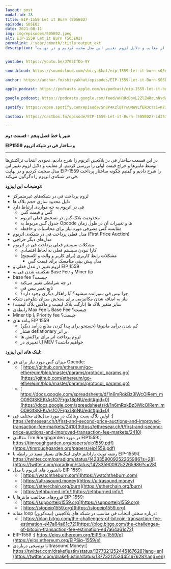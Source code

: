 ```yaml
---
layout: post
modal-id: 28
title: EIP-1559 Let it Burn (S05E02)
episode: S05E02
date: 2021-08-11
img: img/episodes/S05E02.jpeg
alt: EIP-1559 Let it Burn (S05E02)
permalink: /:year/:month/:title:output_ext
description: "در این قسمت ساختار فی در بلاکچین اتریوم را شرح دادیم. نحوه‌ی انتخاب تراکنش‌ها توسط ماینرها و حراج قیمت اولی را بررسی کردیم. از معایب و دلایل لزوم تغییر این مدل صحبت کردیم و در نهایت EIP-1559 را شرح دادیم و گفتیم چگونه ساختار پرداخت فی در شبکه‌ی اتریوم را دگرگون می‌کند." 


youtube: https://youtu.be/J703IfDo-9Y

soundcloud: https://soundcloud.com/shiryakhat/eip-1559-let-it-burn-s05e02

anchor: https://anchor.fm/shiryakhat/episodes/EIP-1559-Let-it-Burn-S05E02-e15u0gc

apple_podcast: https://podcasts.apple.com/us/podcast/eip-1559-let-it-burn-s05e02/id1221206951?i=1000532017516

google_podcast: https://podcasts.google.com/feed/aHR0cDovL2ZlZWRzLnNvdW5kY2xvdWQuY29tL3VzZXJzL3NvdW5kY2xvdWQ6dXNlcnM6MjYyMzE4MTEzL3NvdW5kcy5yc3M/episode/NjQyNjM2NmQtMWNlNy00Mzk1LTlkYjUtZDE3NGM1MzM1YTJj?sa=X&ved=0CAUQkfYCahcKEwiglv-YnbHyAhUAAAAAHQAAAAAQAQ

spotify: https://open.spotify.com/episode/5n8P4KzlBTrwUMuVLfEkDc?si=K73sXgPHQ76Ra6a_iO-Ajw&dl_branch=1

castbox: https://castbox.fm/episode/EIP-1559-Let-it-Burn-(S05E02)-id2539522-id414115937?utm_source=website&utm_medium=dlink&utm_campaign=web_share&utm_content=EIP-1559%20Let%20it%20Burn%20(S05E02)-CastBox_FM

---
```


**شیر یا خط**
**فصل پنجم - قسمت دوم**

**EIP1559 و ساختار فی در شبکه اتریوم**

-------------------------------------------------------
در این قسمت ساختار فی در بلاکچین اتریوم را شرح دادیم. نحوه‌ی انتخاب تراکنش‌ها توسط ماینرها و حراج قیمت اولی را بررسی کردیم. از معایب و دلایل لزوم تغییر این مدل صحبت کردیم و در نهایت EIP-1559 را شرح دادیم و گفتیم چگونه ساختار پرداخت فی در شبکه‌ی اتریوم را دگرگون می‌کند.


**توضیحات این اپیزود:**

* لزوم پرداخت فی در شبکه‌های غیرمتمرکز
* دلیل محدود سازی حجم بلاک ها
* فی در اتریوم به چه مواردی ارتباط دارد
    * گس و قیمت گس
    * محدودیت بلاک گس در نسخه‌ی فعلی اتریوم
    * جدول گس مربوط به Opcode ها و تغییرات آن در طول زمان 
    * مقایسه گس مصرفی مورد نیاز برای محاسبات و حافظه
* مدل فعلی پرداخت فی در شبکه‌ی اتریوم (First Price Auction)
* مدل‌های دیگر حراجی
* مشکلات سیستم فعلی پرداخت فی در اتریوم
    * کارا نبودن سیستم فعلی به لحاظ اقتصادی
    * مشکلات رابط کاربری (برای کاربر و والت و اکسچنج)
        * مدل پیش بینی متامسک برای قیمت گس  
* لزوم تغییر در مدل فعلی و EIP 1559
* شکسته شدن فی به Base Fee و Miner tip
* base fee چیست؟
    * در چه شرایطی تغییر می‌کند
    * تابع تغییر بیس فی
    * چرا بیس فی سوزانده میشود؟ آیا راهکار دیگری وجود دارد؟
* نیاز به اضافه شدن مکانیزمی برای سنجش میزان شلوغی شبکه
* سایز متغیر بلاک ها (تارگت بلاک لیمیت و ماکس بلاک لیمیت)
* رابطه‌ی Max Fee با Base Fee چیست؟
* Miner tip یا Priority fee چیست؟
* پیامد های EIP 1559
    * کم شدن درآمد ماینرها (جستجو برای پیدا کردن منابع درآمد دیگر)
    * فشار deflationary بر اتر
    * لزوم پرداخت اتر برای تراکنش ها
    * آیا تغییری در MEV خواهیم داشت؟



**لینک های این اپیزود:**

* میزان گس مورد نیاز برای هر Opcode:
    * [ https://github.com/ethereum/go-ethereum/blob/master/params/protocol_params.go](https://github.com/ethereum/go-ethereum/blob/master/params/protocol_params.go)
    * [ https://docs.google.com/spreadsheets/d/1n6mRqkBz3iWcOlRem_mO09GtSKEKrAsfO7Frgx18pNU/edit#gid=0](https://docs.google.com/spreadsheets/d/1n6mRqkBz3iWcOlRem_mO09GtSKEKrAsfO7Frgx18pNU/edit#gid=0)
* اولین بلاگ پست ویتالیک در مورد مدل‌های مختلف فی :[ https://ethresear.ch/t/first-and-second-price-auctions-and-improved-transaction-fee-markets/2410](https://ethresear.ch/t/first-and-second-price-auctions-and-improved-transaction-fee-markets/2410)
* مقاله‌ی Tim Roughgarden در مورد EIP1559:[ https://timroughgarden.org/papers/eip1559.pdf](https://timroughgarden.org/papers/eip1559.pdf)
* رشته تویت پارادایم حاوی لینک‌های بسیار مفید در رابطه با EIP-1559:[ https://twitter.com/paradigm/status/1423359009252265986?s=28](https://twitter.com/paradigm/status/1423359009252265986?s=28)
* داشبورد های اتریوم با مدل EIP 1559:
    * [ https://watchtheburn.com](https://watchtheburn.com)
    * [ https://ultrasound.money](https://ultrasound.money)
    * [ https://etherchain.org/burn](https://etherchain.org/burn)
    * [ https://ethburned.info/](https://ethburned.info/)
* فروم‌های مخالفت ماینرها با EIP-1559:
    * [ https://supporteip1559.org](https://supporteip1559.org)
    * [ https://stopeip1559.org](https://stopeip1559.org)
* مقاله  loop  درباره سختی انتخاب فی مناسب در شبکه های بلاکچینی (بیت‌کوین):
    * [ https://blog.bitgo.com/the-challenges-of-bitcoin-transaction-fee-estimation-e47a64a61c72](https://blog.bitgo.com/the-challenges-of-bitcoin-transaction-fee-estimation-e47a64a61c72)
* EIP-1559 :[ https://eips.ethereum.org/EIPSip-1559/e](https://eips.ethereum.org/EIPSip-1559/e)
* توضیحی درباره‌ی Ultrasound Money:[ https://twitter.com/drakefjustin/status/1377321252445167628?lang=en](https://twitter.com/drakefjustin/status/1377321252445167628?lang=en)


-----------------------------------------------------------------------
